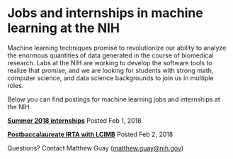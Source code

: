 # Jobs and internships in machine learning at the NIH
Machine learning techniques promise to revolutionize our ability to analyze the enormous quantities of data generated in the course of biomedical research. Labs at the NIH are working to develop the software tools to realize that promise, and we are looking for students with strong math, computer science, and data science backgrounds to join us in multiple roles.

Below you can find postings for machine learning jobs and internships at the NIH. 


**[Summer 2018 internships](internships/summer2018.md)** 
Posted Feb 1, 2018

**[Postbaccalaureate IRTA with LCIMB](postbacs/lcimb2018.md)** 
Posted Feb 2, 2018


Questions? Contact Matthew Guay (<matthew.guay@nih.gov>)
